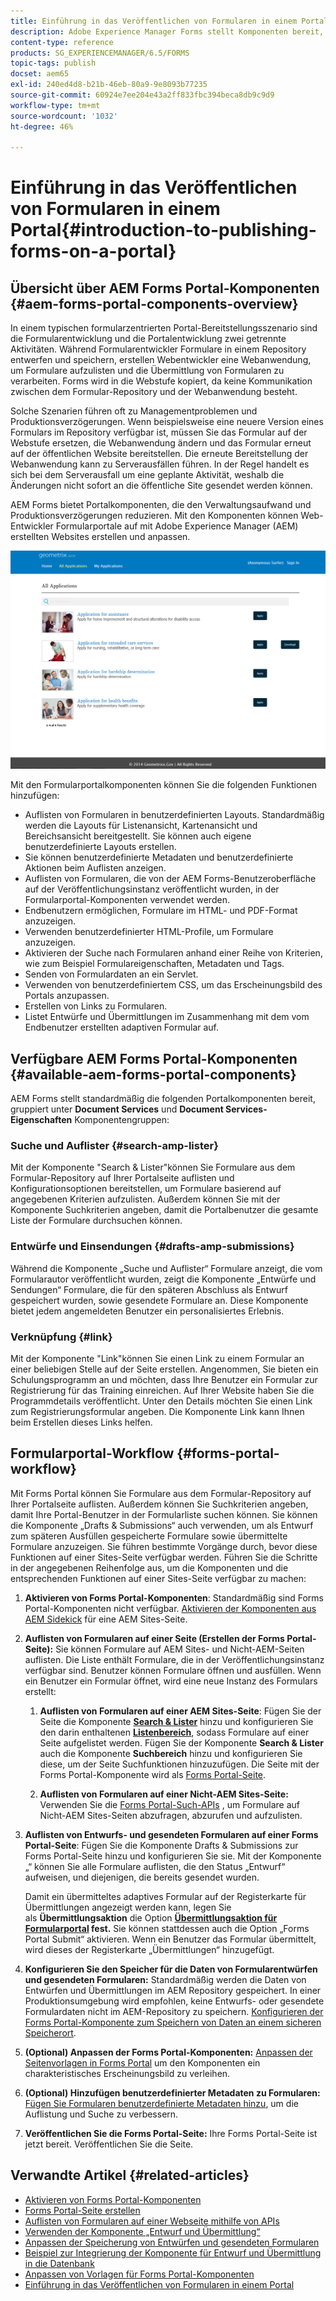 ```yaml
---
title: Einführung in das Veröffentlichen von Formularen in einem Portal
description: Adobe Experience Manager Forms stellt Komponenten bereit, mit denen Sie Ihr Forms-Portal erstellen können. In diesem Artikel werden die verfügbaren Forms Portal-Komponenten vorgestellt.
content-type: reference
products: SG_EXPERIENCEMANAGER/6.5/FORMS
topic-tags: publish
docset: aem65
exl-id: 240ed4d8-b21b-46eb-80a9-9e8093b77235
source-git-commit: 60924e7ee204e43a2ff833fbc394beca8db9c9d9
workflow-type: tm+mt
source-wordcount: '1032'
ht-degree: 46%

---
```


# Einführung in das Veröffentlichen von Formularen in einem Portal{#introduction-to-publishing-forms-on-a-portal}

## Übersicht über AEM Forms Portal-Komponenten {#aem-forms-portal-components-overview}

In einem typischen formularzentrierten Portal-Bereitstellungsszenario sind die Formularentwicklung und die Portalentwicklung zwei getrennte Aktivitäten. Während Formularentwickler Formulare in einem Repository entwerfen und speichern, erstellen Webentwickler eine Webanwendung, um Formulare aufzulisten und die Übermittlung von Formularen zu verarbeiten. Forms wird in die Webstufe kopiert, da keine Kommunikation zwischen dem Formular-Repository und der Webanwendung besteht.

Solche Szenarien führen oft zu Managementproblemen und Produktionsverzögerungen. Wenn beispielsweise eine neuere Version eines Formulars im Repository verfügbar ist, müssen Sie das Formular auf der Webstufe ersetzen, die Webanwendung ändern und das Formular erneut auf der öffentlichen Website bereitstellen. Die erneute Bereitstellung der Webanwendung kann zu Serverausfällen führen. In der Regel handelt es sich bei dem Serverausfall um eine geplante Aktivität, weshalb die Änderungen nicht sofort an die öffentliche Site gesendet werden können.

AEM Forms bietet Portalkomponenten, die den Verwaltungsaufwand und Produktionsverzögerungen reduzieren. Mit den Komponenten können Web-Entwickler Formularportale auf mit Adobe Experience Manager (AEM) erstellten Websites erstellen und anpassen. 

![AEM Forms-Portal](assets/aem-forms-portal.png)

Mit den Formularportalkomponenten können Sie die folgenden Funktionen hinzufügen:

* Auflisten von Formularen in benutzerdefinierten Layouts. Standardmäßig werden die Layouts für Listenansicht, Kartenansicht und Bereichsansicht bereitgestellt. Sie können auch eigene benutzerdefinierte Layouts erstellen.
* Sie können benutzerdefinierte Metadaten und benutzerdefinierte Aktionen beim Auflisten anzeigen.
* Auflisten von Formularen, die von der AEM Forms-Benutzeroberfläche auf der Veröffentlichungsinstanz veröffentlicht wurden, in der Formularportal-Komponenten verwendet werden.
* Endbenutzern ermöglichen, Formulare im HTML- und PDF-Format anzuzeigen.
* Verwenden benutzerdefinierter HTML-Profile, um Formulare anzuzeigen.
* Aktivieren der Suche nach Formularen anhand einer Reihe von Kriterien, wie zum Beispiel Formulareigenschaften, Metadaten und Tags.
* Senden von Formulardaten an ein Servlet.
* Verwenden von benutzerdefiniertem CSS, um das Erscheinungsbild des Portals anzupassen.
* Erstellen von Links zu Formularen.
* Listet Entwürfe und Übermittlungen im Zusammenhang mit dem vom Endbenutzer erstellten adaptiven Formular auf.

## Verfügbare AEM Forms Portal-Komponenten {#available-aem-forms-portal-components}

AEM Forms stellt standardmäßig die folgenden Portalkomponenten bereit, gruppiert unter **Document Services** und **Document Services-Eigenschaften** Komponentengruppen:

### Suche und Auflister {#search-amp-lister}

Mit der Komponente &quot;Search &amp; Lister&quot;können Sie Formulare aus dem Formular-Repository auf Ihrer Portalseite auflisten und Konfigurationsoptionen bereitstellen, um Formulare basierend auf angegebenen Kriterien aufzulisten. Außerdem können Sie mit der Komponente Suchkriterien angeben, damit die Portalbenutzer die gesamte Liste der Formulare durchsuchen können.

### Entwürfe und Einsendungen {#drafts-amp-submissions}

Während die Komponente „Suche und Auflister“ Formulare anzeigt, die vom Formularautor veröffentlicht wurden, zeigt die Komponente „Entwürfe und Sendungen“ Formulare, die für den späteren Abschluss als Entwurf gespeichert wurden, sowie gesendete Formulare an. Diese Komponente bietet jedem angemeldeten Benutzer ein personalisiertes Erlebnis.

### Verknüpfung {#link}

Mit der Komponente &quot;Link&quot;können Sie einen Link zu einem Formular an einer beliebigen Stelle auf der Seite erstellen. Angenommen, Sie bieten ein Schulungsprogramm an und möchten, dass Ihre Benutzer ein Formular zur Registrierung für das Training einreichen. Auf Ihrer Website haben Sie die Programmdetails veröffentlicht. Unter den Details möchten Sie einen Link zum Registrierungsformular angeben. Die Komponente Link kann Ihnen beim Erstellen dieses Links helfen.

## Formularportal-Workflow {#forms-portal-workflow}

Mit Forms Portal können Sie Formulare aus dem Formular-Repository auf Ihrer Portalseite auflisten. Außerdem können Sie Suchkriterien angeben, damit Ihre Portal-Benutzer in der Formularliste suchen können. Sie können die Komponente „Drafts &amp; Submissions“ auch verwenden, um als Entwurf zum späteren Ausfüllen gespeicherte Formulare sowie übermittelte Formulare anzuzeigen. Sie führen bestimmte Vorgänge durch, bevor diese Funktionen auf einer Sites-Seite verfügbar werden. Führen Sie die Schritte in der angegebenen Reihenfolge aus, um die Komponenten und die entsprechenden Funktionen auf einer Sites-Seite verfügbar zu machen:

1. **Aktivieren von Forms Portal-Komponenten**: Standardmäßig sind Forms Portal-Komponenten nicht verfügbar. [Aktivieren der Komponenten aus AEM Sidekick](/help/forms/using/enabling-forms-portal-components.md) für eine AEM Sites-Seite.
1. **Auflisten von Formularen auf einer Seite (Erstellen der Forms Portal-Seite):** Sie können Formulare auf AEM Sites- und Nicht-AEM-Seiten auflisten. Die Liste enthält Formulare, die in der Veröffentlichungsinstanz verfügbar sind. Benutzer können Formulare öffnen und ausfüllen. Wenn ein Benutzer ein Formular öffnet, wird eine neue Instanz des Formulars erstellt:

   1. **Auflisten von Formularen auf einer AEM Sites-Seite**: Fügen Sie der Seite die Komponente **[Search &amp; Lister](../../forms/using/creating-form-portal-page.md)** hinzu und konfigurieren Sie den darin enthaltenen **[Listenbereich](../../forms/using/creating-form-portal-page.md#p-list-pane-p)**, sodass Formulare auf einer Seite aufgelistet werden. Fügen Sie der Komponente **Search &amp; Lister** auch die Komponente **Suchbereich** hinzu und konfigurieren Sie diese, um der Seite Suchfunktionen hinzuzufügen. Die Seite mit der Forms Portal-Komponente wird als [Forms Portal-Seite](../../forms/using/creating-form-portal-page.md).

   1. **Auflisten von Formularen auf einer Nicht-AEM Sites-Seite:** Verwenden Sie die [Forms Portal-Such-APIs](/help/forms/using/listing-forms-webpage-using-apis.md) , um Formulare auf Nicht-AEM Sites-Seiten abzufragen, abzurufen und aufzulisten.

1. **Auflisten von Entwurfs- und gesendeten Formularen auf einer Forms Portal-Seite**: Fügen Sie die Komponente Drafts &amp; Submissions zur Forms Portal-Seite hinzu und konfigurieren Sie sie. Mit der Komponente „“ können Sie alle Formulare auflisten, die den Status „Entwurf“ aufweisen, und diejenigen, die bereits gesendet wurden.

   Damit ein übermitteltes adaptives Formular auf der Registerkarte für Übermittlungen angezeigt werden kann, legen Sie als **Übermittlungsaktion** die Option **[Übermittlungsaktion für Formularportal](configuring-submit-actions.md) fest.** Sie können stattdessen auch die Option „Forms Portal Submit“ aktivieren. Wenn ein Benutzer das Formular übermittelt, wird dieses der Registerkarte „Übermittlungen“ hinzugefügt.

1. **Konfigurieren Sie den Speicher für die Daten von Formularentwürfen und gesendeten Formularen:** Standardmäßig werden die Daten von Entwürfen und Übermittlungen im AEM Repository gespeichert. In einer Produktionsumgebung wird empfohlen, keine Entwurfs- oder gesendete Formulardaten nicht im AEM-Repository zu speichern. [Konfigurieren der Forms Portal-Komponente zum Speichern von Daten an einem sicheren Speicherort](../../forms/using/draft-submission-component.md#customizing-the-storage).
1. **(Optional) Anpassen der Forms Portal-Komponenten:** [Anpassen der Seitenvorlagen in Forms Portal](../../forms/using/customizing-templates-forms-portal-components.md) um den Komponenten ein charakteristisches Erscheinungsbild zu verleihen.
1. **(Optional) Hinzufügen benutzerdefinierter Metadaten zu Formularen:** [Fügen Sie Formularen benutzerdefinierte Metadaten hinzu](../../forms/using/customizing-templates-forms-portal-components.md), um die Auflistung und Suche zu verbessern.
1. **Veröffentlichen Sie die Forms Portal-Seite:** Ihre Forms Portal-Seite ist jetzt bereit. Veröffentlichen Sie die Seite.

## Verwandte Artikel {#related-articles}

* [Aktivieren von Forms Portal-Komponenten](/help/forms/using/enabling-forms-portal-components.md)
* [Forms Portal-Seite erstellen](../../forms/using/creating-form-portal-page.md)
* [Auflisten von Formularen auf einer Webseite mithilfe von APIs](/help/forms/using/listing-forms-webpage-using-apis.md)
* [Verwenden der Komponente „Entwurf und Übermittlung“](../../forms/using/draft-submission-component.md)
* [Anpassen der Speicherung von Entwürfen und gesendeten Formularen](../../forms/using/draft-submission-component.md#customizing-the-storage)
* [Beispiel zur Integrierung der Komponente für Entwurf und Übermittlung in die Datenbank](integrate-draft-submission-database.md)
* [Anpassen von Vorlagen für Forms Portal-Komponenten](../../forms/using/customizing-templates-forms-portal-components.md)
* [Einführung in das Veröffentlichen von Formularen in einem Portal](../../forms/using/introduction-publishing-forms.md)
